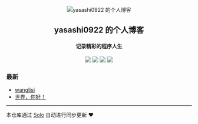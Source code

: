 <p align="center"><img alt="yasashi0922 的个人博客" src="https://static.b3log.org/images/brand/solo-32.png"></p><h2 align="center">
yasashi0922 的个人博客
</h2>

<h4 align="center">记录精彩的程序人生</h4>
<p align="center"><a title="yasashi0922 的个人博客" target="_blank" href="https://github.com/yasashi0922/solo-blog"><img src="https://img.shields.io/github/last-commit/yasashi0922/solo-blog.svg?style=flat-square&color=FF9900"></a>
<a title="GitHub repo size in bytes" target="_blank" href="https://github.com/yasashi0922/solo-blog"><img src="https://img.shields.io/github/repo-size/yasashi0922/solo-blog.svg?style=flat-square"></a>
<a title="Solo Version" target="_blank" href="https://github.com/b3log/solo/releases"><img src="https://img.shields.io/badge/solo-3.6.5-f1e05a.svg?style=flat-square&color=blueviolet"></a>
<a title="Hits" target="_blank" href="https://github.com/b3log/hits"><img src="https://hits.b3log.org/yasashi0922/solo-blog.svg"></a></p>

### 最新

* [wanglisi](http://www.wanglisi.com/articles/2019/10/28/1572245690261.html)
* [世界，你好！](http://www.wanglisi.com/hello-solo)



---

本仓库通过 [Solo](https://github.com/b3log/solo) 自动进行同步更新 ❤️ 